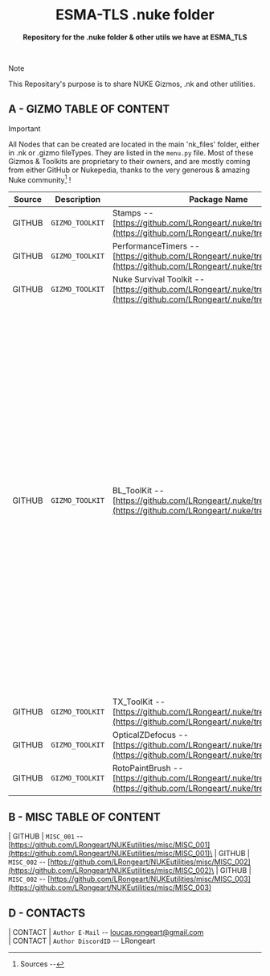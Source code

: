 <div align="center">
	<h1>ESMA-TLS .nuke folder</h1>
	<p>
		<b>Repository for the .nuke folder & other utils we have at ESMA_TLS</b>
	</p>
	<br>
</div>

>[!NOTE]
>This Repositary's purpose is to share NUKE Gizmos, .nk and other utilities.



## A - GIZMO TABLE OF CONTENT
>[!IMPORTANT]
>All Nodes that can be created are located in the main 'nk_files' folder, either in .nk or .gizmo fileTypes. They are listed in the `menu.py` file.
>Most of these Gizmos & Toolkits are proprietary to their owners, and are mostly coming from either GitHub or Nukepedia, thanks to the very generous & amazing Nuke community[^1] !

| Source | Description | Package Name | Node List |
| --- | --- | --- | --- |
| GITHUB    | `GIZMO_TOOLKIT` | Stamps -- [https://github.com/LRongeart/.nuke/tree/main/stamps](https://github.com/LRongeart/.nuke/tree/main/stamps) | <sub><ins>Node list:</ins> *Stamps*</sub>
| GITHUB    | `GIZMO_TOOLKIT` | PerformanceTimers -- [https://github.com/LRongeart/.nuke/tree/main](https://github.com/LRongeart/.nuke/tree/main) | <sub><ins>Node list:</ins> *null*</sub>
| GITHUB    | `GIZMO_TOOLKIT` |  Nuke Survival Toolkit -- [https://github.com/LRongeart/.nuke/tree/main/nk_files](https://github.com/LRongeart/.nuke/tree/main/nk_files) | <sub><ins>Node list:</ins> [Offical Documentation](https://github.com/LRongeart/.nuke/blob/main/NukeSurvivalToolkit_publicRelease-2.1.1/NukeSurvivalToolkit_Documentation_Release_v2.1.0.pdf)</sub>
| GITHUB    | `GIZMO_TOOLKIT` | BL_ToolKit -- [https://github.com/LRongeart/.nuke/tree/main/nk_files](https://github.com/LRongeart/.nuke/tree/main/nk_files) | <sub><ins>Node list:</ins> *bl_Arc, bl_BlurChroma, bl_Bokeh, bl_Bulge, bl_Bytes, bl_ChannelBox, bl_ChromatixAberation, bl_CleanOUT, bl_ColorEdge, bl_ColorSupress, bl_Compress, bl_Convolve, bl_CurveFilter, bl_Despillator, bl_EdgeExtend2, bl_Emboss, bl_Expand, bl_Filler, bl_GUISwitch, bl_HSVKeyer, bl_IBlur, bl_IBokeh, bl_IDilateErode, bl_IDisplace, bl_ITime, bl_LayerAE, bl_Line, bl_Match, bl_mf_Binary, bl_mf_Border, bl_mf_DirectionalBlur, bl_mf_Occlusion, bl_mf_ShapeSofter, bl_Monochrome, bl_Mosaic, bl_Normalizer, bl_Random, bl_Randomizer, bl_Sample, bl_SaturationRGB, bl_ScanLines, bl_Scanner, bl_ScanScline, bl_Scanner, bl_ScanSclice, bl_Scatterize, bl_Scroll, bl_SetBBOXColor, bl_Shape, bl_Sclice, bl_Solarize, bl_SpillSupress, bl_Star, bl_Threshold, bl_TileMosaic, bl_ToBBOX, bl_Twirl, bl_Wave, bl_Zebrafy*</sub>
| GITHUB    | `GIZMO_TOOLKIT` | TX_ToolKit -- [https://github.com/LRongeart/.nuke/tree/main/nk_files](https://github.com/LRongeart/.nuke/tree/main/nk_files) | <sub><ins>Node list:</ins> *TX_Bloom, TX_Fog, TX_HueKeyer*</sub>
| GITHUB    | `GIZMO_TOOLKIT` | OpticalZDefocus -- [https://github.com/LRongeart/.nuke/tree/main/nk_files](https://github.com/LRongeart/.nuke/tree/main/nk_files) | <sub><ins>Node list:</ins> *OpticalZDefocus*</sub>
| GITHUB    | `GIZMO_TOOLKIT` | RotoPaintBrush -- [https://github.com/LRongeart/.nuke/tree/main/nk_files](https://github.com/LRongeart/.nuke/tree/main/nk_files) | <sub><ins>Node list:</ins> *RotoPaintBrush*</sub>


## B - MISC TABLE OF CONTENT
| GITHUB    | `MISC_001` -- [https://github.com/LRongeart/NUKEutilities/misc/MISC_001](https://github.com/LRongeart/NUKEutilities/misc/MISC_001)\
| GITHUB    | `MISC_002` -- [https://github.com/LRongeart/NUKEutilities/misc/MISC_002](https://github.com/LRongeart/NUKEutilities/misc/MISC_002)\
| GITHUB    | `MISC_002` -- [https://github.com/LRongeart/NUKEutilities/misc/MISC_003](https://github.com/LRongeart/NUKEutilities/misc/MISC_003)


## D - CONTACTS
| CONTACT     | `Author E-Mail` -- loucas.rongeart@gmail.com\
| CONTACT     | `Author DiscordID` -- LRongeart

[^1]: Sources --

